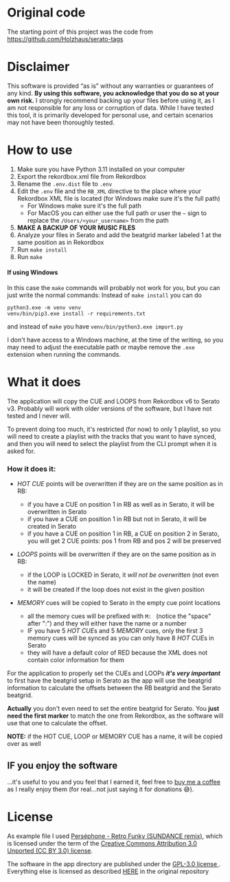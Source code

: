 # Original code
The starting point of this project was the code from https://github.com/Holzhaus/serato-tags

# Disclaimer
This software is provided “as is” without any warranties or guarantees of any kind. **By using this software, you acknowledge that you do so at your own risk.** 
I strongly recommend backing up your files before using it, as I am not responsible for any loss or corruption of data. While I have tested this tool, 
it is primarily developed for personal use, and certain scenarios may not have been thoroughly tested.

# How to use
1. Make sure you have Python 3.11 installed on your computer
2. Export the rekordbox.xml file from Rekordbox
3. Rename the `.env.dist` file to `.env`
4. Edit the `.env` file and the `RB_XML` directive to the place where your Rekordbox XML file is located (for Windows make sure it's the full path)
   * For Windows make sure it's the full path
   * For MacOS you can either use the full path or user the `~` sign to replace the `/Users/<your_username>` from the path
5. **MAKE A BACKUP OF YOUR MUSIC FILES**
6. Analyze your files in Serato and add the beatgrid marker labeled 1 at the same position as in Rekordbox
7. Run `make install`
8. Run `make`

#### If using Windows
In this case the `make` commands will probably not work for you, but you can just write the normal commands:
Instead of `make install` you can do
```
python3.exe -m venv venv
venv/bin/pip3.exe install -r requirements.txt
```
and instead of `make` you have `venv/bin/python3.exe import.py`

I don't have access to a Windows machine, at the time of the writing, so you may need to adjust the executable path or maybe remove the `.exe` extension when running the commands.

# What it does
The application will copy the CUE and LOOPS from Rekordbox v6 to Serato v3.
Probably will work with older versions of the software, but I have not tested and I never will.

To prevent doing too much, it's restricted (for now) to only 1 playlist, so you will need to create a playlist with the
tracks that you want to have synced, and then you will need to select the playlist from the CLI prompt when it is asked for.

### How it does it:
* _HOT CUE_ points will be overwritten if they are on the same position as in RB:
  * if you have a CUE on position 1 in RB as well as in Serato, it will be overwritten in Serato
  * if you have a CUE on position 1 in RB but not in Serato, it will be created in Serato
  * if you have a CUE on position 1 in RB, a CUE on position 2 in Serato, you will get 2 CUE points: pos 1 from RB and pos 2 will be preserved

* _LOOPS_ points will be overwritten if they are on the same position as in RB:
  * if the LOOP is LOCKED in Serato, it _will not be overwritten_ (not even the name)
  * it will be created if the loop does not exist in the given position

* _MEMORY_ cues will be copied to Serato in the empty cue point locations
  * all the memory cues will be prefixed with `M: ` (notice the "space" after ":") and they will either have the name or a number
  * IF you have 5 *HOT CUE*s and 5 _MEMORY_ cues, only the first 3 memory cues will be synced as you can only have 8 *HOT CUE*s in Serato
  * they will have a default color of RED because the XML does not contain color information for them

For the application to properly set the CUEs and LOOPs ***it's very important*** to first have the beatgrid setup in Serato
as the app will use the beatgrid information to calculate the offsets between the RB beatgrid and the Serato beatgrid.

**Actually** you don't even need to set the entire beatgrid for Serato. You **just need the first marker** to match the
one from Rekordbox, as the software will use that one to calculate the offset.

**NOTE:** if the HOT CUE, LOOP or MEMORY CUE has a name, it will be copied over as well

## IF you enjoy the software
...it's useful to you and you feel that I earned it, feel free to [buy me a coffee](https://www.buymeacoffee.com/qj2rcyvc5wM) as I really enjoy them (for real...not just saying it for donations 😅).

# License

As example file I used [Perséphone - Retro Funky (SUNDANCE remix)](https://soundcloud.com/sundancemusic/pers-phone-retro-funky), 
which is licensed under the term of the [Creative Commons Attribution 3.0 Unported (CC BY 3.0) license](https://creativecommons.org/licenses/by/3.0/).

The software in the app directory are published under the [GPL-3.0 license ](LICENSE).
Everything else is licensed as described [HERE](https://github.com/Holzhaus/serato-tags#license) in the original repository
